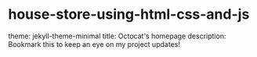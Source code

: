 # house-store-using-html-css-and-js
theme: jekyll-theme-minimal
title: Octocat's homepage
description: Bookmark this to keep an eye on my project updates!
